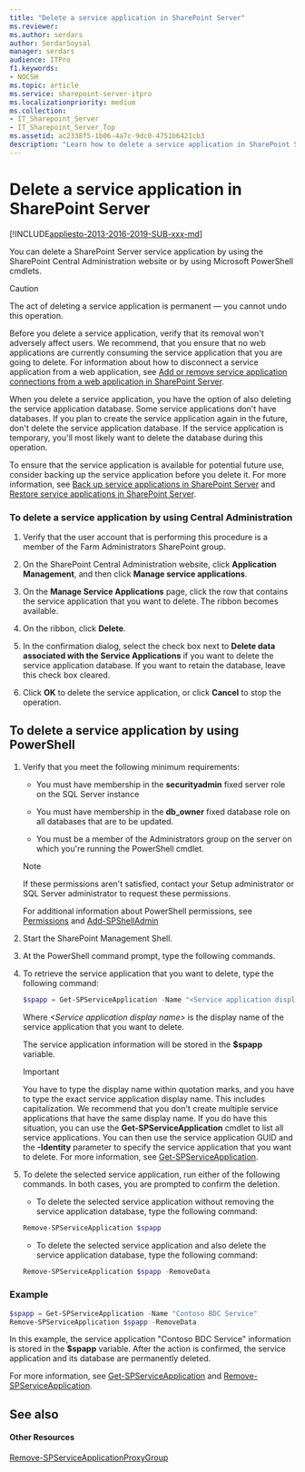 ```yaml
---
title: "Delete a service application in SharePoint Server"
ms.reviewer: 
ms.author: serdars
author: SerdarSoysal
manager: serdars
audience: ITPro
f1.keywords:
- NOCSH
ms.topic: article
ms.service: sharepoint-server-itpro
ms.localizationpriority: medium
ms.collection:
- IT_Sharepoint_Server
- IT_Sharepoint_Server_Top
ms.assetid: ac2338f5-1b06-4a7c-9dc0-4751b6421cb3
description: "Learn how to delete a service application in SharePoint Server."
---
```


# Delete a service application in SharePoint Server

[!INCLUDE[appliesto-2013-2016-2019-SUB-xxx-md](../includes/appliesto-2013-2016-2019-SUB-xxx-md.md)]
  
You can delete a SharePoint Server service application by using the SharePoint Central Administration website or by using Microsoft PowerShell cmdlets. 
  
> [!CAUTION]
> The act of deleting a service application is permanent — you cannot undo this operation. 
  
Before you delete a service application, verify that its removal won't adversely affect users. We recommend, that you ensure that no web applications are currently consuming the service application that you are going to delete. For information about how to disconnect a service application from a web application, see [Add or remove service application connections from a web application in SharePoint Server](add-or-remove-a-service-application-connection-to-a-web-application.md).
  
When you delete a service application, you have the option of also deleting the service application database. Some service applications don't have databases. If you plan to create the service application again in the future, don't delete the service application database. If the service application is temporary, you'll most likely want to delete the database during this operation.
  
To ensure that the service application is available for potential future use, consider backing up the service application before you delete it. For more information, see [Back up service applications in SharePoint Server](back-up-a-service-application.md) and [Restore service applications in SharePoint Server](restore-a-service-application.md).
  
    
### To delete a service application by using Central Administration

1. Verify that the user account that is performing this procedure is a member of the Farm Administrators SharePoint group.
    
2. On the SharePoint Central Administration website, click **Application Management**, and then click **Manage service applications**.
    
3. On the **Manage Service Applications** page, click the row that contains the service application that you want to delete. The ribbon becomes available. 
    
4. On the ribbon, click **Delete**.
    
5. In the confirmation dialog, select the check box next to **Delete data associated with the Service Applications** if you want to delete the service application database. If you want to retain the database, leave this check box cleared. 
    
6. Click **OK** to delete the service application, or click **Cancel** to stop the operation. 
    
## To delete a service application by using PowerShell

1. Verify that you meet the following minimum requirements:
    
   - You must have membership in the **securityadmin** fixed server role on the SQL Server instance 
    
   - You must have membership in the **db_owner** fixed database role on all databases that are to be updated. 
    
   - You must be a member of the Administrators group on the server on which you're running the PowerShell cmdlet.
    
   > [!NOTE]
   > If these permissions aren't satisfied, contact your Setup administrator or SQL Server administrator to request these permissions. 
  
   For additional information about PowerShell permissions, see [Permissions](/powershell/module/sharepoint-server/?view=sharepoint-ps#section3) and [Add-SPShellAdmin](/powershell/module/sharepoint-server/Add-SPShellAdmin?view=sharepoint-ps&preserve-view=true)
    
2. Start the SharePoint Management Shell.
    
3. At the PowerShell command prompt, type the following commands. 
    
4. To retrieve the service application that you want to delete, type the following command: 
    
   ```powershell
   $spapp = Get-SPServiceApplication -Name "<Service application display name>"
   ```

   Where  _\<Service application display name\>_ is the display name of the service application that you want to delete. 
    
   The service application information will be stored in the **$spapp** variable. 
    
   > [!IMPORTANT]
   > You have to type the display name within quotation marks, and you have to type the exact service application display name. This includes capitalization. We recommend that you don't create multiple service applications that have the same display name. If you do have this situation, you can use the **Get-SPServiceApplication** cmdlet to list all service applications. You can then use the service application GUID and the **-Identity** parameter to specify the service application that you want to delete. For more information, see [Get-SPServiceApplication](/powershell/module/sharepoint-server/Get-SPServiceApplication?view=sharepoint-ps&preserve-view=true). 
  
5. To delete the selected service application, run either of the following commands. In both cases, you are prompted to confirm the deletion. 
    
   - To delete the selected service application without removing the service application database, type the following command:
    
   ```powershell
   Remove-SPServiceApplication $spapp
   ```

   - To delete the selected service application and also delete the service application database, type the following command:
    
   ```powershell
   Remove-SPServiceApplication $spapp -RemoveData
   ```

### Example

```powershell
$spapp = Get-SPServiceApplication -Name "Contoso BDC Service"
Remove-SPServiceApplication $spapp -RemoveData
```

In this example, the service application "Contoso BDC Service" information is stored in the **$spapp** variable. After the action is confirmed, the service application and its database are permanently deleted. 
  
For more information, see [Get-SPServiceApplication](/powershell/module/sharepoint-server/Get-SPServiceApplication?view=sharepoint-ps&preserve-view=true) and [Remove-SPServiceApplication](/powershell/module/sharepoint-server/Remove-SPServiceApplication?view=sharepoint-ps&preserve-view=true).
  
## See also

#### Other Resources

[Remove-SPServiceApplicationProxyGroup](/powershell/module/sharepoint-server/Remove-SPServiceApplicationProxyGroup?view=sharepoint-ps&preserve-view=true)

